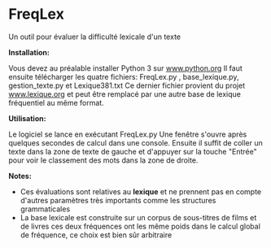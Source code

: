 # FreqLex
Un outil pour évaluer la difficulté lexicale d'un texte

**Installation:**

Vous devez au préalable installer Python 3 sur www.python.org
Il faut ensuite télécharger les quatre fichiers: FreqLex.py , base_lexique.py, gestion_texte.py et Lexique381.txt
Ce dernier fichier provient du projet www.lexique.org et peut être remplacé par une autre base de lexique fréquentiel au même format.

**Utilisation:**

Le logiciel se lance en exécutant FreqLex.py
Une fenêtre s'ouvre après quelques secondes de calcul dans une console.
Ensuite il suffit de coller un texte dans la zone de texte de gauche et d'appuyer sur la touche "Entrée" pour voir le classement des mots dans la zone de droite.


**Notes:**
* Ces évaluations sont relatives au **lexique** et ne prennent pas en compte d'autres paramètres très importants comme les structures grammaticales
* La base lexicale est construite sur un corpus de sous-titres de films et de livres ces deux fréquences ont les même poids dans le calcul global de fréquence, ce choix est bien sûr arbitraire 
